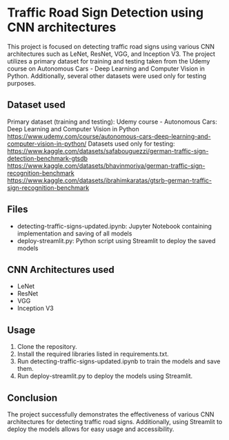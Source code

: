 # Traffic Road Sign Detection using CNN architectures

This project is focused on detecting traffic road signs using various CNN architectures such as LeNet, ResNet, VGG, and Inception V3. The project utilizes a primary dataset for training and testing taken from the Udemy course on Autonomous Cars - Deep Learning and Computer Vision in Python. Additionally, several other datasets were used only for testing purposes.

## Dataset used
Primary dataset (training and testing): Udemy course - Autonomous Cars: Deep Learning and Computer Vision in Python
https://www.udemy.com/course/autonomous-cars-deep-learning-and-computer-vision-in-python/
Datasets used only for testing:
https://www.kaggle.com/datasets/safabouguezzi/german-traffic-sign-detection-benchmark-gtsdb
https://www.kaggle.com/datasets/bhavinmoriya/german-traffic-sign-recognition-benchmark
https://www.kaggle.com/datasets/ibrahimkaratas/gtsrb-german-traffic-sign-recognition-benchmark

## Files
* detecting-traffic-signs-updated.ipynb: Jupyter Notebook containing implementation and saving of all models
* deploy-streamlit.py: Python script using Streamlit to deploy the saved models

## CNN Architectures used
* LeNet
* ResNet
* VGG
* Inception V3

## Usage
1. Clone the repository.
2. Install the required libraries listed in requirements.txt.
3. Run detecting-traffic-signs-updated.ipynb to train the models and save them.
4. Run deploy-streamlit.py to deploy the models using Streamlit.

## Conclusion
The project successfully demonstrates the effectiveness of various CNN architectures for detecting traffic road signs. Additionally, using Streamlit to deploy the models allows for easy usage and accessibility.
